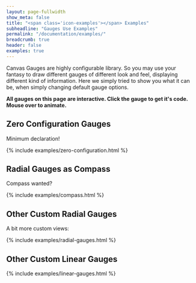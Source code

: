 ```yaml
---
layout: page-fullwidth
show_meta: false
title: "<span class='icon-examples'></span> Examples"
subheadline: "Gauges Use Examples"
permalink: "/documentation/examples/"
breadcrumb: true
header: false
examples: true
---
```

<script>var examplePage=true</script>
Canvas Gauges are highly configurable library. So you may use your fantasy to draw different gauges of different look and feel, displaying different kind of information. Here we simply tried to show you what it can be, when simply changing default gauge options.

**All gauges on this page are interactive. Click the gauge to get it's code. Mouse over to animate.**

## Zero Configuration Gauges

Minimum declaration!

{% include examples/zero-configuration.html %}

## Radial Gauges as Compass

Compass wanted?

{% include examples/compass.html %}


## Other Custom Radial Gauges

A bit more custom views:

{% include examples/radial-gauges.html %}

## Other Custom Linear Gauges

{% include examples/linear-gauges.html %}
